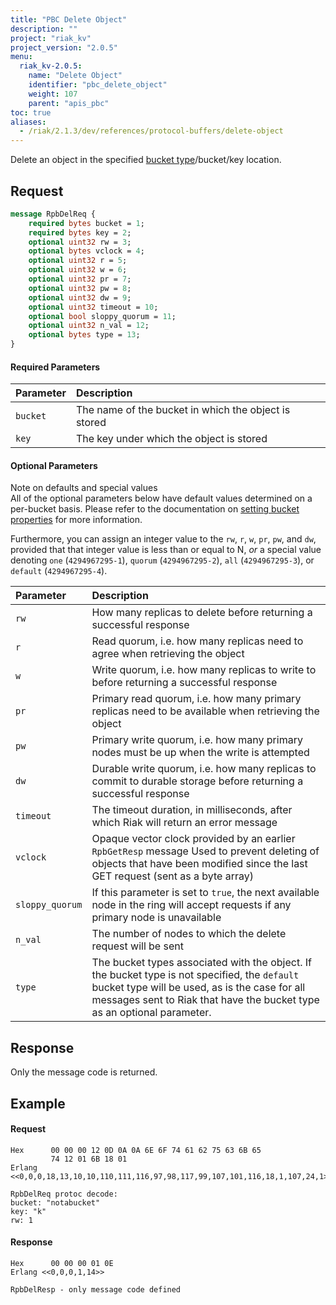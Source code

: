 ```yaml
---
title: "PBC Delete Object"
description: ""
project: "riak_kv"
project_version: "2.0.5"
menu:
  riak_kv-2.0.5:
    name: "Delete Object"
    identifier: "pbc_delete_object"
    weight: 107
    parent: "apis_pbc"
toc: true
aliases:
  - /riak/2.1.3/dev/references/protocol-buffers/delete-object
---
```


Delete an object in the specified [bucket type](/riak/kv/2.0.5/using/cluster-operations/bucket-types)/bucket/key location.

## Request

```protobuf
message RpbDelReq {
    required bytes bucket = 1;
    required bytes key = 2;
    optional uint32 rw = 3;
    optional bytes vclock = 4;
    optional uint32 r = 5;
    optional uint32 w = 6;
    optional uint32 pr = 7;
    optional uint32 pw = 8;
    optional uint32 dw = 9;
    optional uint32 timeout = 10;
    optional bool sloppy_quorum = 11;
    optional uint32 n_val = 12;
    optional bytes type = 13;
}
```

#### Required Parameters

Parameter | Description |
:---------|:------------|
`bucket` | The name of the bucket in which the object is stored
`key` | The key under which the object is stored

#### Optional Parameters

<div class="note">
<div class="title">Note on defaults and special values</div>
All of the optional parameters below have default values determined on a
per-bucket basis. Please refer to the documentation on <a
href="dev/references/protocol-buffers/set-bucket-props">setting bucket
properties</a> for more information.

Furthermore, you can assign an integer value to the <code>rw</code>,
<code>r</code>, <code>w</code>, <code>pr</code>, <code>pw</code>, and
<code>dw</code>, provided that that integer value is less than or equal
to N, <em>or</em> a special value denoting <code>one</code>
(<code>4294967295-1</code>), <code>quorum</code>
(<code>4294967295-2</code>), <code>all</code>
(<code>4294967295-3</code>), or <code>default</code>
(<code>4294967295-4</code>).
</div>

Parameter | Description |
:---------|:------------|
`rw` | How many replicas to delete before returning a successful response
`r` | Read quorum, i.e. how many replicas need to agree when retrieving the object
`w` | Write quorum, i.e. how many replicas to write to before returning a successful response
`pr` | Primary read quorum, i.e. how many primary replicas need to be available when retrieving the object
`pw` | Primary write quorum, i.e. how many primary nodes must be up when the write is attempted
`dw` | Durable write quorum, i.e. how many replicas to commit to durable storage before returning a successful response
`timeout` | The timeout duration, in milliseconds, after which Riak will return an error message
`vclock` | Opaque vector clock provided by an earlier `RpbGetResp` message Used to prevent deleting of objects that have been modified since the last GET request (sent as a byte array)
`sloppy_quorum` | If this parameter is set to `true`, the next available node in the ring will accept requests if any primary node is unavailable
`n_val` | The number of nodes to which the delete request will be sent
`type` | The bucket types associated with the object. If the bucket type is not specified, the `default` bucket type will be used, as is the case for all messages sent to Riak that have the bucket type as an optional parameter.

## Response

Only the message code is returned.

## Example

#### Request

```
Hex      00 00 00 12 0D 0A 0A 6E 6F 74 61 62 75 63 6B 65
         74 12 01 6B 18 01
Erlang <<0,0,0,18,13,10,10,110,111,116,97,98,117,99,107,101,116,18,1,107,24,1>>

RpbDelReq protoc decode:
bucket: "notabucket"
key: "k"
rw: 1

```

#### Response

```
Hex      00 00 00 01 0E
Erlang <<0,0,0,1,14>>

RpbDelResp - only message code defined
```
